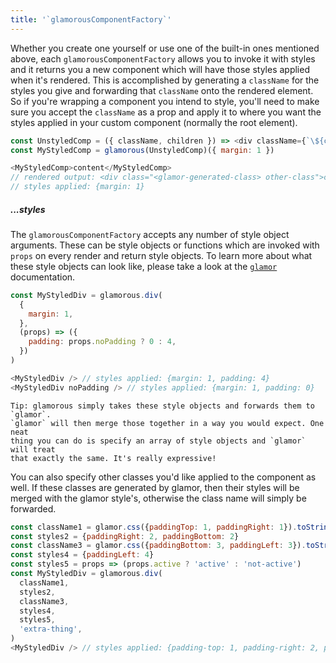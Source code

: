 ```yaml
---
title: '`glamorousComponentFactory`'
---
```


Whether you create one yourself or use one of the built-in ones mentioned above, each `glamorousComponentFactory` allows you to invoke it with styles and it returns you a new component which will have those styles applied when it's rendered. This is accomplished by generating a `className` for the styles you give and forwarding that `className` onto the rendered element. So if you're wrapping a component you intend to style, you'll need to make sure you accept the `className` as a prop and apply it to where you want the styles applied in your custom component (normally the root element).

```js
const UnstyledComp = ({ className, children }) => <div className={`\${className} other-class`}>{children}</div>
const MyStyledComp = glamorous(UnstyledComp)({ margin: 1 })

<MyStyledComp>content</MyStyledComp>
// rendered output: <div class="<glamor-generated-class> other-class">content</div>
// styles applied: {margin: 1}
```
##### ...styles

The `glamorousComponentFactory` accepts any number of style object arguments. These can be style objects or functions which are invoked with `props` on every render and return style objects. To learn more about what these style objects can look like, please take a look at the [`glamor`](https://github.com/threepointone/glamor) documentation.

```js
const MyStyledDiv = glamorous.div(
  {
    margin: 1,
  },
  (props) => ({
    padding: props.noPadding ? 0 : 4,
  })
)

<MyStyledDiv /> // styles applied: {margin: 1, padding: 4}
<MyStyledDiv noPadding /> // styles applied: {margin: 1, padding: 0}
```

```callout {title: 'Tip', type: 'info'}
Tip: glamorous simply takes these style objects and forwards them to `glamor`.
`glamor` will then merge those together in a way you would expect. One neat
thing you can do is specify an array of style objects and `glamor` will treat
that exactly the same. It's really expressive!
```

You can also specify other classes you'd like applied to the component as well. If these classes are generated by glamor, then their styles will be merged with the glamor style's, otherwise the class name will simply be forwarded.

```js
const className1 = glamor.css({paddingTop: 1, paddingRight: 1}).toString()
const styles2 = {paddingRight: 2, paddingBottom: 2}
const className3 = glamor.css({paddingBottom: 3, paddingLeft: 3}).toString()
const styles4 = {paddingLeft: 4}
const styles5 = props => (props.active ? 'active' : 'not-active')
const MyStyledDiv = glamorous.div(
  className1,
  styles2,
  className3,
  styles4,
  styles5,
  'extra-thing',
)
<MyStyledDiv /> // styles applied: {padding-top: 1, padding-right: 2, padding-bottom: 3, padding-left: 4}, 'not-active' and anything coming from `extra-thing`.
```
